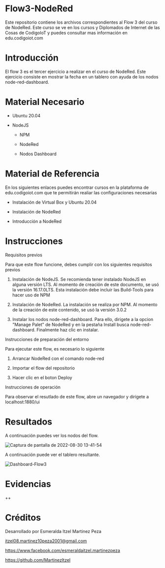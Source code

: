 # Flow3-NodeRed
Este repositorio contiene los archivos correspondientes al Flow 3 del curso de NodeRed. Este curso se ve en los cursos y Diplomados de Internet de las Cosas de CodigoIoT y puedes consultar mas información en edu.codigoiot.com

# Introducción

El flow 3 es el tercer ejercicio a realizar en el curso de NodeRed. Este ejercicio consiste en mostrar la fecha en un tablero con ayuda de los nodos node-red-dashboard.

# Material Necesario

  + Ubuntu 20.04
  
  + NodeJS
  
    - NPM
    
    - NodeRed
    
    - Nodos Dashboard

# Material de Referencia

En los siguientes enlaces puedes encontrar cursos en la plataforma de edu.codigoiot.com que te permitirán realiar las configuraciones necesarias

+ Instalación de Virtual Box y Ubuntu 20.04

+ Instalación de NodeRed

+ Introducción a NodeRed

# Instrucciones

Requisitos previos

Para que este flow funcione, debes cumplir con los siguientes requisitos previos

1. Instalación de NodeJS. Se recomienda tener instalado NodeJS en alguna versión LTS. Al momento de creación de este documento, se usó la versión 16.17.0LTS. Esta instalación debe incluir las Build-Tools para hacer uso de NPM

2. Instalación de NodeRed. La instalación se realiza por NPM. Al momento de la creación de este contenido, se usó la versión 3.0.2

3. Instalar los nodos node-red-dashboard. Para ello, dirigete a la opcion "Manage Palet" de NodeRed y en la pestaña Install busca node-red-dashboard. Finalmente haz clic en instalar.


Instrucciones de preparación del entorno

Para ejecutar este flow, es necesario lo siguiente

1. Arrancar NodeRed con el comando node-red

2. Importar el flow del repositorio

3. Hacer clic en el boton Deploy


Instrucciones de operación

Para observar el resutlado de este flow, abre un navegador y dirígete a localhost:1880/ui

# Resultados

A continuación puedes ver los nodos del flow.

![Captura de pantalla de 2022-08-30 13-41-54](https://user-images.githubusercontent.com/111372195/187517486-b4fc3b2b-5164-435d-b5ea-c64e1b6bf195.png)

A continuación puede ver el tablero resultante.

![Dashboard-Flow3](https://user-images.githubusercontent.com/111372195/187518579-d6b3e673-8705-4f98-a121-559dea1e1d2e.jpeg)

# Evidencias

++


# Créditos
Desarrollado por Esmeralda Itzel Martinez Peza

itzel08.martinez10peza2001@gmail.com

https://www.facebook.com/esmeraldaitzel.martinezpeza


https://github.com/MartinezItzel


